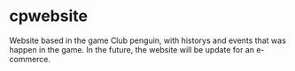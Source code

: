 # cpwebsite
Website based in the game Club penguin, with historys and events that was happen in the game.  In the future, the website will be update for an e-commerce.
